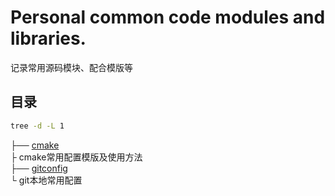 
# Personal common code modules and libraries.
记录常用源码模块、配合模版等

## 目录
```bash
tree -d -L 1
```
├── [cmake][cmake]</br>
├   cmake常用配置模版及使用方法</br>
├── [gitconfig]</br>
└   git本地常用配置

[cmake]:https://github.com/zucker-chen/common-modules/tree/master/cmake
[gitconfig]:https://github.com/zucker-chen/common-modules/tree/master/gitconfig

